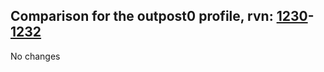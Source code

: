 ## Comparison for the outpost0 profile, rvn: [1230](https://github.com/PRO100KatYT/FortniteProfileRevisions/tree/main/profiles/outpost0/1230%20outpost0.json)-[1232](https://github.com/PRO100KatYT/FortniteProfileRevisions/tree/main/profiles/outpost0/1232%20outpost0.json)

No changes
